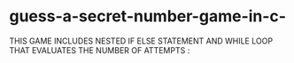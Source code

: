 # guess-a-secret-number-game-in-c-
THIS GAME INCLUDES NESTED IF ELSE STATEMENT AND WHILE LOOP THAT EVALUATES THE NUMBER OF ATTEMPTS :
